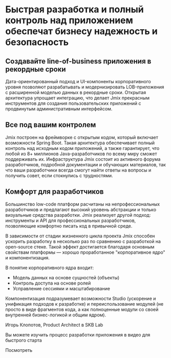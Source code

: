 # Быстрая разработка и полный контроль над приложением обеспечат бизнесу надежность и безопасность 

## Создавайте line-of-business приложения в рекордные сроки
Дата-ориентированный подход и UI-компоненты корпоративного уровня позволяют разрабатывать и модернизировать LOB-приложения с расширенной моделью данных в рекордные сроки. Открытая архитектура упрощает интеграцию, что делает Jmix прекрасным инструментов для создания пользовательских приложений с продвинутым административным интерфейсом.

## Все под вашим контролем
Jmix построен на фреймворке с открытым кодом, который включает возможности Spring Boot. Такая архитектура обеспечивает полный контроль над исходным кодом приложений, а также гарантирует, что любой из 8+ миллионов Java-разработчиков по всему миру сможет поддерживать их. Инфраструктура Jmix состоит из активного форума разработчиков, подробной документации и обучающих материалов, так что ваши разработчики всегда смогут найти ответы на вопросы и получить совет, если стокнулись с трудностями.

## Комфорт для разработчиков

Большинство low-code платформ расчитаны на непрофессиональных разработчиков и предлагают высокий уровень абстракции и только визуальные средства разработки. Jmix реализует другой подход: инструменты и API для профессиональных разработчиков, позволяющие комфортно писать код в привычной среде.



В зависимости от стадии жизненного цикла проекта Jmix способен ускорить разработку в несколько раз по сравнению с разработкой на open-source стеке. Такой эффект достигается благодаря основным свойствам платформы — хорошо проработанное "корпоративное ядро" и компонентизация.

В понятие корпоративного ядра входит:

- Модель данных на основе сущностей (объекты)
- Контроль доступа на основе ролей
- Усправление сессиями и масштабирование

Компонентизация подразумевает возможности Studio (ускорение и унификация подходов к разработке) и переиспользование модулей (не просто в виде фрагментов кода, а как полноценные модули со своей внутренней бизнес-логикой и общим ядром).

Игорь Клопотов, Product Architect в SKB Lab


Вы можете изучить процесс разработки приложения в видео для быстрого старта 

Посмотреть
